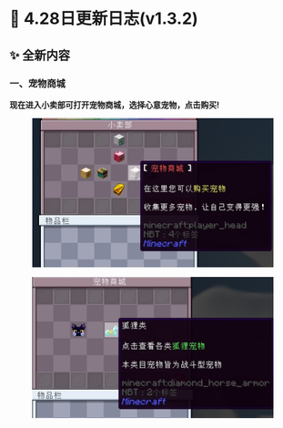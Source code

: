 # 📄 4.28日更新日志(v1.3.2)

## ✨ **全新内容**



### **一、宠物商城**

**现在进入小卖部可打开宠物商城，选择心意宠物，点击购买!**

<figure><img src="../../.gitbook/assets/image (3).png" alt=""><figcaption></figcaption></figure>

<figure><img src="../../.gitbook/assets/image (2).png" alt=""><figcaption></figcaption></figure>



